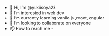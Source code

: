 - 👋 Hi, I’m @yukiisoya23
- 👀 I’m interested in web dev
- 🌱 I’m currently learning vanila js ,react, angular
- 💞️ I’m looking to collaborate on everyone
- 📫 How to reach me -

<!---
igdvorov/igdvorov is a ✨ special ✨ repository because its `README.md` (this file) appears on your GitHub profile.
You can click the Preview link to take a look at your changes.
--->
